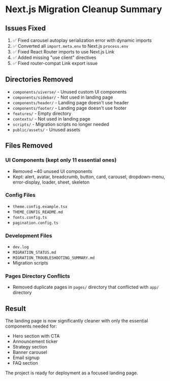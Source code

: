 # Next.js Migration Cleanup Summary

## Issues Fixed
1. ✅ Fixed carousel autoplay serialization error with dynamic imports
2. ✅ Converted all `import.meta.env` to Next.js `process.env`
3. ✅ Fixed React Router imports to use Next.js Link
4. ✅ Added missing "use client" directives
5. ✅ Fixed router-compat Link export issue

## Directories Removed
- `components/uiverse/` - Unused custom UI components
- `components/sidebar/` - Not used in landing page
- `components/header/` - Landing page doesn't use header
- `components/footer/` - Landing page doesn't use footer
- `features/` - Empty directory
- `contexts/` - Not used in landing page
- `scripts/` - Migration scripts no longer needed
- `public/assets/` - Unused assets

## Files Removed
### UI Components (kept only 11 essential ones)
- Removed ~40 unused UI components
- Kept: alert, avatar, breadcrumb, button, card, carousel, dropdown-menu, error-display, loader, sheet, skeleton

### Config Files
- `theme.config.example.tsx`
- `THEME_CONFIG_README.md`
- `fonts.config.ts`
- `pagination.config.ts`

### Development Files
- `dev.log`
- `MIGRATION_STATUS.md`
- `MIGRATION_TROUBLESHOOTING_SUMMARY.md`
- Migration scripts

### Pages Directory Conflicts
- Removed duplicate pages in `pages/` directory that conflicted with `app/` directory

## Result
The landing page is now significantly cleaner with only the essential components needed for:
- Hero section with CTA
- Announcement ticker
- Strategy section
- Banner carousel
- Email signup
- FAQ section

The project is ready for deployment as a focused landing page.